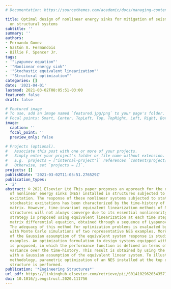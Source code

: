 ```yaml
---
# Documentation: https://sourcethemes.com/academic/docs/managing-content/

title: Optimal design of nonlinear energy sinks for mitigation of seismic response
  on structural systems
subtitle: ''
summary: ''
authors:
- Fernando Gomez
- Gastón A. Fermandois
- Billie F. Spencer Jr.
tags:
- '"Lyapunov equation"'
- '"Nonlinear energy sink"'
- '"Stochastic equivalent linearization"'
- '"Structural optimization"'
categories: []
date: '2021-04-01'
lastmod: 2021-03-02T08:05:51-03:00
featured: false
draft: false

# Featured image
# To use, add an image named `featured.jpg/png` to your page's folder.
# Focal points: Smart, Center, TopLeft, Top, TopRight, Left, Right, BottomLeft, Bottom, BottomRight.
image:
  caption: ''
  focal_point: ''
  preview_only: false

# Projects (optional).
#   Associate this post with one or more of your projects.
#   Simply enter your project's folder or file name without extension.
#   E.g. `projects = ["internal-project"]` references `content/project/deep-learning/index.md`.
#   Otherwise, set `projects = []`.
projects: []
publishDate: '2021-03-02T11:05:51.276529Z'
publication_types:
- '2'
abstract: © 2021 Elsevier Ltd This paper proposes an approach for the optimal design
  of nonlinear energy sinks (NES) installed in structures subjected to stochastic
  excitation. The response of these nonlinear systems subjected to stationary or non-stationary
  stochastic excitations has been characterized by the time-history of its covariance
  matrix. However, time-invariant equivalent linearization methods of NES equipped
  structures will not always converge due to its essential nonlinearity. A solution
  strategy is proposed using equivalent linearization at each time step of the governing
  matrix differential equation, obtained through a sequence of Lyapunov equations.
  The adequacy of this method for optimization problems is evaluated by comparison
  with Monte Carlo simulations of two representative NES examples. Moreover, the influence
  of the Gaussian assumption of the equivalent system response is studied in these
  examples. An optimization formulation to design systems equipped with NES devices
  is proposed, in which the performance function is defined in terms of the maximum
  variance over the time-history. This result is obtained by using the proposed method
  with a Gaussian assumption of the equivalent linear system. To illustrate the proposed
  methodology, parametric optimization of an NES installed at the top of a shear building
  structure is performed.
publication: '*Engineering Structures*'
url_pdf: https://linkinghub.elsevier.com/retrieve/pii/S0141029620343571
doi: 10.1016/j.engstruct.2020.111756
---
```

